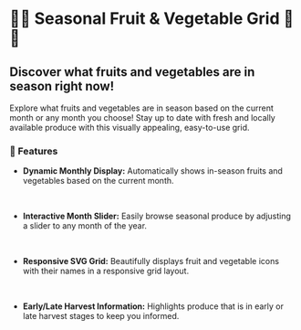 # 🍇🍅 Seasonal Fruit & Vegetable Grid 🌽🍓
## Discover what fruits and vegetables are in season right now!

Explore what fruits and vegetables are in season based on the current month or any month you choose! Stay up to date with fresh and locally available produce with this visually appealing, easy-to-use grid.

### 🌟 Features
+ **Dynamic Monthly Display:** Automatically shows in-season fruits and vegetables based on the current month.
<br>

+ **Interactive Month Slider:** Easily browse seasonal produce by adjusting a slider to any month of the year.
<br>

+ **Responsive SVG Grid:** Beautifully displays fruit and vegetable icons with their names in a responsive grid layout.
<br>

+ **Early/Late Harvest Information:** Highlights produce that is in early or late harvest stages to keep you informed.

  
